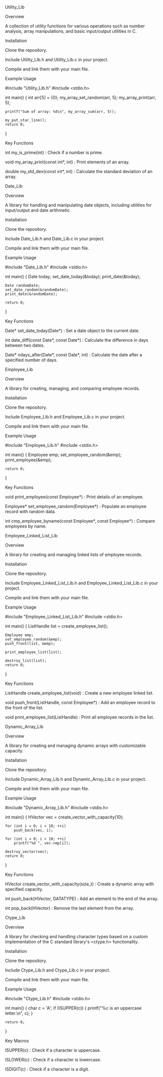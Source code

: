 Utility_Lib

Overview

A collection of utility functions for various operations such as number analysis, array manipulations, and basic input/output utilities in C.

Installation

Clone the repository.

Include Utility_Lib.h and Utility_Lib.c in your project.

Compile and link them with your main file.

Example Usage

#include "Utility_Lib.h"
#include <stdio.h>

int main() {
    int arr[5] = {0};
    my_array_set_random(arr, 5);
    my_array_print(arr, 5);

    printf("Sum of array: %d\n", my_array_sum(arr, 5));

    my_put_star_line();
    return 0;
}

Key Functions

int my_is_prime(int) : Check if a number is prime.

void my_array_print(const int*, int) : Print elements of an array.

double my_std_dev(const int*, int) : Calculate the standard deviation of an array.

Date_Lib

Overview

A library for handling and manipulating date objects, including utilities for input/output and date arithmetic.

Installation

Clone the repository.

Include Date_Lib.h and Date_Lib.c in your project.

Compile and link them with your main file.

Example Usage

#include "Date_Lib.h"
#include <stdio.h>

int main() {
    Date today;
    set_date_today(&today);
    print_date(&today);

    Date randomDate;
    set_date_random(&randomDate);
    print_date(&randomDate);

    return 0;
}

Key Functions

Date* set_date_today(Date*) : Set a date object to the current date.

int date_diff(const Date*, const Date*) : Calculate the difference in days between two dates.

Date* ndays_after(Date*, const Date*, int) : Calculate the date after a specified number of days.

Employee_Lib

Overview

A library for creating, managing, and comparing employee records.

Installation

Clone the repository.

Include Employee_Lib.h and Employee_Lib.c in your project.

Compile and link them with your main file.

Example Usage

#include "Employee_Lib.h"
#include <stdio.h>

int main() {
    Employee emp;
    set_employee_random(&emp);
    print_employee(&emp);

    return 0;
}

Key Functions

void print_employee(const Employee*) : Print details of an employee.

Employee* set_employee_random(Employee*) : Populate an employee record with random data.

int cmp_employee_byname(const Employee*, const Employee*) : Compare employees by name.

Employee_Linked_List_Lib

Overview

A library for creating and managing linked lists of employee records.

Installation

Clone the repository.

Include Employee_Linked_List_Lib.h and Employee_Linked_List_Lib.c in your project.

Compile and link them with your main file.

Example Usage

#include "Employee_Linked_List_Lib.h"
#include <stdio.h>

int main() {
    ListHandle list = create_employee_list();

    Employee emp;
    set_employee_random(&emp);
    push_front(list, &emp);

    print_employee_list(list);

    destroy_list(list);
    return 0;
}

Key Functions

ListHandle create_employee_list(void) : Create a new employee linked list.

void push_front(ListHandle, const Employee*) : Add an employee record to the front of the list.

void print_employee_list(ListHandle) : Print all employee records in the list.

Dynamic_Array_Lib

Overview

A library for creating and managing dynamic arrays with customizable capacity.

Installation

Clone the repository.

Include Dynamic_Array_Lib.h and Dynamic_Array_Lib.c in your project.

Compile and link them with your main file.

Example Usage

#include "Dynamic_Array_Lib.h"
#include <stdio.h>

int main() {
    HVector vec = create_vector_with_capacity(10);

    for (int i = 0; i < 10; ++i)
        push_back(vec, i);

    for (int i = 0; i < 10; ++i)
        printf("%d ", vec->mp[i]);

    destroy_vector(vec);
    return 0;
}

Key Functions

HVector create_vector_with_capacity(size_t) : Create a dynamic array with specified capacity.

int push_back(HVector, DATATYPE) : Add an element to the end of the array.

int pop_back(HVector) : Remove the last element from the array.

Ctype_Lib

Overview

A library for checking and handling character types based on a custom implementation of the C standard library's <ctype.h> functionality.

Installation

Clone the repository.

Include Ctype_Lib.h and Ctype_Lib.c in your project.

Compile and link them with your main file.

Example Usage

#include "Ctype_Lib.h"
#include <stdio.h>

int main() {
    char c = 'A';
    if (ISUPPER(c)) {
        printf("%c is an uppercase letter.\n", c);
    }

    return 0;
}

Key Macros

ISUPPER(c) : Check if a character is uppercase.

ISLOWER(c) : Check if a character is lowercase.

ISDIGIT(c) : Check if a character is a digit.


